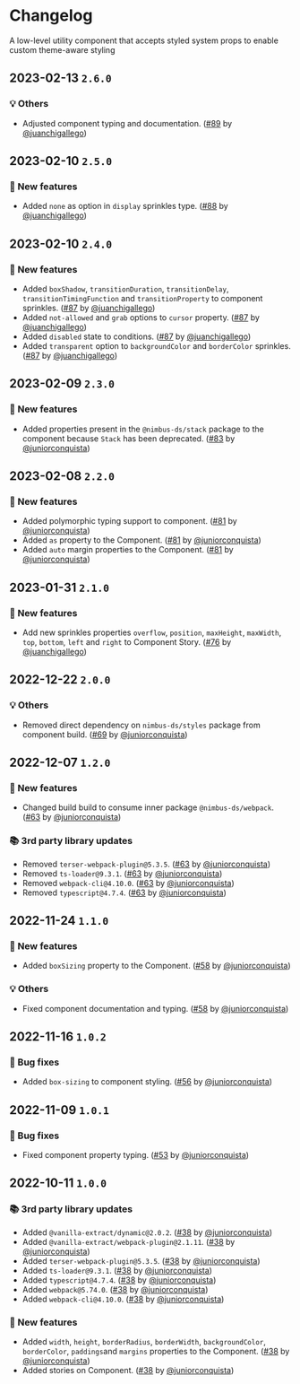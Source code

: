# Changelog

A low-level utility component that accepts styled system props to enable custom theme-aware styling

## 2023-02-13 `2.6.0`

### 💡 Others

- Adjusted component typing and documentation. ([#89](https://github.com/TiendaNube/nimbus-design-system/pull/89) by [@juanchigallego](https://github.com/juanchigallego))

## 2023-02-10 `2.5.0`

### 🎉 New features

- Added `none` as option in `display` sprinkles type. ([#88](https://github.com/TiendaNube/nimbus-design-system/pull/88) by [@juanchigallego](https://github.com/juanchigallego))

## 2023-02-10 `2.4.0`

### 🎉 New features

- Added `boxShadow`, `transitionDuration`, `transitionDelay`, `transitionTimingFunction` and `transitionProperty` to component sprinkles. ([#87](https://github.com/TiendaNube/nimbus-design-system/pull/87) by [@juanchigallego](https://github.com/juanchigallego))
- Added `not-allowed` and `grab` options to `cursor` property. ([#87](https://github.com/TiendaNube/nimbus-design-system/pull/87) by [@juanchigallego](https://github.com/juanchigallego))
- Added `disabled` state to conditions. ([#87](https://github.com/TiendaNube/nimbus-design-system/pull/87) by [@juanchigallego](https://github.com/juanchigallego))
- Added `transparent` option to `backgroundColor` and `borderColor` sprinkles. ([#87](https://github.com/TiendaNube/nimbus-design-system/pull/87) by [@juanchigallego](https://github.com/juanchigallego))

## 2023-02-09 `2.3.0`

### 🎉 New features

- Added properties present in the `@nimbus-ds/stack` package to the component because `Stack` has been deprecated. ([#83](https://github.com/TiendaNube/nimbus-design-system/pull/83) by [@juniorconquista](https://github.com/juniorconquista))

## 2023-02-08 `2.2.0`

### 🎉 New features

- Added polymorphic typing support to component. ([#81](https://github.com/TiendaNube/nimbus-design-system/pull/81) by [@juniorconquista](https://github.com/juniorconquista))
- Added `as` property to the Component. ([#81](https://github.com/TiendaNube/nimbus-design-system/pull/81) by [@juniorconquista](https://github.com/juniorconquista))
- Added `auto` margin properties to the Component. ([#81](https://github.com/TiendaNube/nimbus-design-system/pull/81) by [@juniorconquista](https://github.com/juniorconquista))

## 2023-01-31 `2.1.0`

### 🎉 New features

- Add new sprinkles properties `overflow`, `position`, `maxHeight`, `maxWidth`, `top`, `bottom`, `left` and `right` to Component Story. ([#76](https://github.com/TiendaNube/nimbus-design-system/pull/76) by [@juanchigallego](https://github.com/juanchigallego))

## 2022-12-22 `2.0.0`

### 💡 Others

- Removed direct dependency on `nimbus-ds/styles` package from component build. ([#69](https://github.com/TiendaNube/nimbus-design-system/pull/69) by [@juniorconquista](https://github.com/juniorconquista))

## 2022-12-07 `1.2.0`

### 🎉 New features

- Changed build build to consume inner package `@nimbus-ds/webpack`. ([#63](https://github.com/TiendaNube/nimbus-design-system/pull/63) by [@juniorconquista](https://github.com/juniorconquista))

### 📚 3rd party library updates

- Removed `terser-webpack-plugin@5.3.5`. ([#63](https://github.com/TiendaNube/nimbus-design-system/pull/63) by [@juniorconquista](https://github.com/juniorconquista))
- Removed `ts-loader@9.3.1`. ([#63](https://github.com/TiendaNube/nimbus-design-system/pull/63) by [@juniorconquista](https://github.com/juniorconquista))
- Removed `webpack-cli@4.10.0`. ([#63](https://github.com/TiendaNube/nimbus-design-system/pull/63) by [@juniorconquista](https://github.com/juniorconquista))
- Removed `typescript@4.7.4`. ([#63](https://github.com/TiendaNube/nimbus-design-system/pull/63) by [@juniorconquista](https://github.com/juniorconquista))

## 2022-11-24 `1.1.0`

### 🎉 New features

- Added `boxSizing` property to the Component. ([#58](https://github.com/TiendaNube/nimbus-design-system/pull/#58) by [@juniorconquista](https://github.com/juniorconquista))

### 💡 Others

- Fixed component documentation and typing. ([#58](https://github.com/TiendaNube/nimbus-design-system/pull/#58) by [@juniorconquista](https://github.com/juniorconquista))

## 2022-11-16 `1.0.2`

### 🐛 Bug fixes

- Added `box-sizing` to component styling. ([#56](https://github.com/TiendaNube/nimbus-design-system/pull/#56) by [@juniorconquista](https://github.com/juniorconquista))

## 2022-11-09 `1.0.1`

### 🐛 Bug fixes

- Fixed component property typing. ([#53](https://github.com/TiendaNube/nimbus-design-system/pull/#53) by [@juniorconquista](https://github.com/juniorconquista))

## 2022-10-11 `1.0.0`

### 📚 3rd party library updates

- Added `@vanilla-extract/dynamic@2.0.2`. ([#38](https://github.com/TiendaNube/nimbus-design-system/pull/38) by [@juniorconquista](https://github.com/juniorconquista))
- Added `@vanilla-extract/webpack-plugin@2.1.11`. ([#38](https://github.com/TiendaNube/nimbus-design-system/pull/38) by [@juniorconquista](https://github.com/juniorconquista))
- Added `terser-webpack-plugin@5.3.5`. ([#38](https://github.com/TiendaNube/nimbus-design-system/pull/38) by [@juniorconquista](https://github.com/juniorconquista))
- Added `ts-loader@9.3.1`. ([#38](https://github.com/TiendaNube/nimbus-design-system/pull/38) by [@juniorconquista](https://github.com/juniorconquista))
- Added `typescript@4.7.4`. ([#38](https://github.com/TiendaNube/nimbus-design-system/pull/38) by [@juniorconquista](https://github.com/juniorconquista))
- Added `webpack@5.74.0`. ([#38](https://github.com/TiendaNube/nimbus-design-system/pull/38) by [@juniorconquista](https://github.com/juniorconquista))
- Added `webpack-cli@4.10.0`. ([#38](https://github.com/TiendaNube/nimbus-design-system/pull/38) by [@juniorconquista](https://github.com/juniorconquista))

### 🎉 New features

- Added `width`, `height`, `borderRadius`, `borderWidth`, `backgroundColor`, `borderColor`, `paddings`and `margins` properties to the Component. ([#38](https://github.com/TiendaNube/nimbus-design-system/pull/38) by [@juniorconquista](https://github.com/juniorconquista))
- Added stories on Component. ([#38](https://github.com/TiendaNube/nimbus-design-system/pull/38) by [@juniorconquista](https://github.com/juniorconquista))
